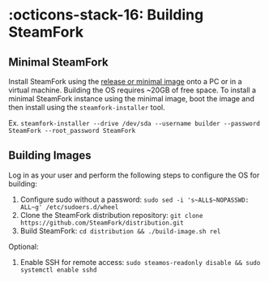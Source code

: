 # :octicons-stack-16: Building SteamFork

## Minimal SteamFork
Install SteamFork using the [release or minimal image](https://www.steamfork.org/steamfork-images/steamfork-installer/) onto a PC or in a virtual machine.  Building the OS requires ~20GB of free space.  To install a minimal SteamFork instance using the minimal image, boot the image and then install using the `steamfork-installer` tool.

Ex. `steamfork-installer --drive /dev/sda --username builder --password SteamFork --root_password SteamFork`

## Building Images

Log in as your user and perform the following steps to configure the OS for building:

1. Configure sudo without a password: `sudo sed -i 's~ALL$~NOPASSWD: ALL~g' /etc/sudoers.d/wheel`
2. Clone the SteamFork distribution repository: `git clone https://github.com/SteamFork/distribution.git`
3. Build SteamFork: `cd distribution && ./build-image.sh rel`

Optional:

1. Enable SSH for remote access: `sudo steamos-readonly disable && sudo systemctl enable sshd`

